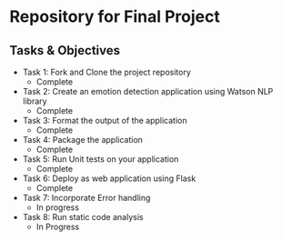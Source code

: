 # Repository for Final Project

## Tasks & Objectives
- Task 1: Fork and Clone the project repository
    - Complete
- Task 2: Create an emotion detection application using Watson NLP library
    - Complete
- Task 3: Format the output of the application
    - Complete
- Task 4: Package the application
    - Complete
- Task 5: Run Unit tests on your application
    - Complete
- Task 6: Deploy as web application using Flask
    - Complete
- Task 7: Incorporate Error handling
    - In progress
- Task 8: Run static code analysis
    - In Progress
